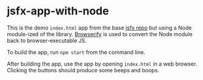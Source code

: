 # jsfx-app-with-node

This is the demo `index.html` app from the base [jsfx repo](https://github.com/loov/jsfx) but using a Node module-ized of the library. [Browserify](http://browserify.org/) is used to convert the Node module back to browser-executable JS.

To build the app, run `npm start` from the command line.

After building the app, use the app by opening `index.html` in a web browser. Clicking the buttons should produce some beeps and boops.
